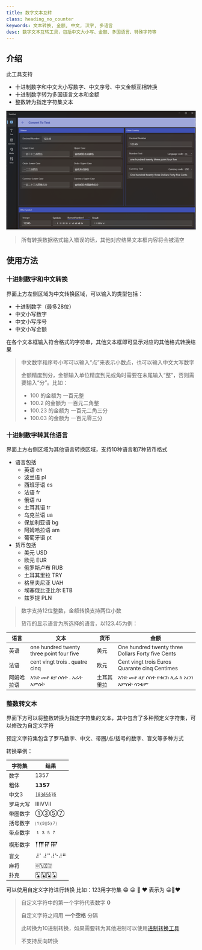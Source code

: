 ```yaml
---
title: 数字文本互转
class: heading_no_counter
keywords: 文本转换, 金额, 中文, 汉字, 多语言
desc: 数字文本互转工具，包括中文大小写、金额、多国语言、特殊字符等
---
```


## 介绍

此工具支持
* 十进制数字和中文大小写数字、中文序号、中文金额互相转换
* 十进制数字转为多国语言文本和金额
* 整数转为指定字符集文本

![](../../assets/images/ToolsSet/TS2.png)

> 所有转换数据格式输入错误的话，其他对应结果文本框内容将会被清空

## 使用方法

### 十进制数字和中文转换
界面上方左侧区域为中文转换区域，可以输入的类型包括：
* 十进制数字（最多28位）
* 中文小写数字
* 中文小写序号
* 中文小写金额

在各个文本框输入符合格式的字符串，其他文本框即可显示对应的其他格式转换结果

> 中文数字和序号小写可以输入“点”来表示小数点，也可以输入中文大写数字
>
> 金额精度到分，金额输入单位精度到元或角时需要在末尾输入“整”，否则需要输入“分”。比如：
> * 100 的金额为 一百元整
> * 100.2 的金额为 一百元二角整
> * 100.23 的金额为 一百元二角三分
> * 100.03 的金额为 一百元零三分


### 十进制数字转其他语言
界面上方右侧区域为其他语言转换区域，支持10种语言和7种货币格式
* 语言包括
    * 英语 en
    * 波兰语 pl
    * 西班牙语 es
    * 法语 fr
    * 俄语 ru
    * 土耳其语 tr
    * 乌克兰语 ua
    * 保加利亚语 bg
    * 阿姆哈拉语 am
    * 葡萄牙语 pt
* 货币包括
    * 美元 USD
    * 欧元 EUR
    * 俄罗斯卢布 RUB
    * 土耳其里拉 TRY
    * 格里夫尼亚 UAH
    * 埃塞俄比亚比尔 ETB
    * 兹罗提 PLN
  
> 数字支持12位整数，金额转换支持两位小数
>
> 货币的显示语言为所选择的语言，以123.45为例：

|语言|文本|货币|金额|
|-|-|-|-|
|英语|one hundred twenty three point four five|美元|One hundred twenty three Dollars Forty five Cents|
|法语|cent vingt trois . quatre cinq|欧元|Cent vingt trois Euros Quarante cinq Centimes|
|阿姆哈拉语|አንድ መቶ ሀያ ሶስት . አራት አምስት|土耳其里拉|አንድ መቶ ሀያ ሶስት የቱርክ ሊራ ከ አርባ አምስት ሳንቲም|

### 整数转文本

界面下方可以将整数转换为指定字符集的文本，其中包含了多种预定义字符集，可以修改为自定义字符

预定义字符集包含了罗马数字、中文、带圈/点/括号的数字、盲文等多种方式

转换举例：

|字符集|结果|
|-|-|
| 数字 | 1357 |
| 粗体 | 𝟭𝟯𝟱𝟳 |
| 中文3 | ㍙㍛㍝㍟ |
| 罗马大写| ⅠⅢⅤⅦ|
|带圈数字|①③⑤⑦|
|括号数字|⑴⑶⑸⑺|
|带点数字|⒈⒊⒌⒎|
|楔形数字|𒐕𒐗𒐙𒐛|
|盲文|⠼⠁⠼⠉⠼⠑⠼⠛|
|麻将|🀙🀛🀝🀟|
|扑克|🂡🂣🂥🂧|

可以使用自定义字符进行转换
比如：123用字符集 😁 😀 🙂 ❤️ 表示为 😀🙂❤️
 
> 自定义字符中的第一个字符代表数字 **0**
> 
> 自定义字符之间用 **一个空格** 分隔
>
> 此转换为10进制转换，如果需要转为其他进制可以使用[进制转换工具](../ToolsSet_Number/RadixConverter.md)
>
> 不支持反向转换